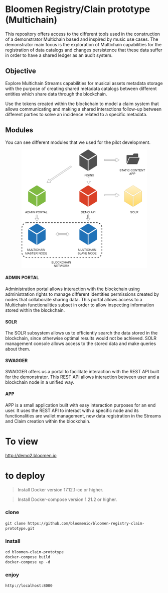 # Bloomen Registry/Clain prototype (Multichain)

This repository offers access to the different tools used in the construction of a demonstrator Multichain based and inspired by music use cases. The demonstrator main focus is the exploration of Multichain capabilities for the registration of data catalogs and changes persistence that these data suffer in order to have a shared ledger as an audit system.

## Objective

Explore Multichain Streams capabilities for musical assets metadata storage with the purpose of creating shared metadata catalogs between different entities which share data through the blockchain.

Use the tokens created within the blockchain to model a claim system that allows communicating and making a shared interactions follow-up between different parties to solve an incidence related to a specific metadata.

## Modules
You can see different modules that we used for the pilot development.

<p align="center">
 <img src="./demo_diagram.png" width="400">
</p>

#### ADMIN PORTAL
Administration portal allows interaction with the blockchain using administration rights to manage different identities permissions created by nodes that collaborate sharing data. This portal allows access to a Multichain functionalities subset in order to allow inspecting information stored within the blockchain.

#### SOLR
The SOLR subsystem allows us to efficiently search the data stored in the blockchain, since otherwise optimal results would not be achieved. SOLR management console allows access to the stored data and make queries about them.

#### SWAGGER
SWAGGER offers us a portal to facilitate interaction with the REST API built for the demonstrator. This REST API allows interaction between user and a blockchain node in a unified way.

#### APP
APP is a small application built with easy interaction purposes for an end user. It uses the REST API to interact with a specific node and its functionalities are wallet management, new data registration in the Streams and Claim creation within the blockchain.

# To view
http://demo2.bloomen.io

# to deploy

> Install Docker version 17.12.1-ce or higher.

> Install Docker-compose version 1.21.2 or higher.

### clone
    git clone https://github.com/bloomenio/bloomen-registry-claim-prototype.git
### install
    cd bloomen-claim-prototype
    docker-compose build
    docker-compose up -d
### enjoy
    http://localhost:8000

		